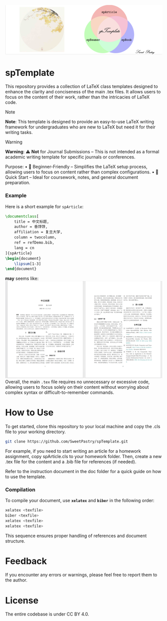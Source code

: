 ![Cover](cover.png)

# spTemplate
This repository provides a collection of LaTeX class templates designed to enhance the clarity and conciseness of the main .tex files. It allows users to focus on the content of their work, rather than the intricacies of LaTeX code.

> [!Note]
> **Note**: This template is designed to provide an easy-to-use LaTeX writing framework for undergraduates who are new to LaTeX but need it for their writing tasks. 

> [!Warning]
> **Warning**: ⚠️ **Not** for Journal Submissions – This is not intended as a formal academic writing template for specific journals or conferences.

Purpose:
	•	📄 Beginner-Friendly – Simplifies the LaTeX setup process, allowing users to focus on content rather than complex configurations.
	•	🚀 Quick Start – Ideal for coursework, notes, and general document preparation.

### Example
Here is a short example for `spArticle`:
```LaTeX
\documentclass[
    title = 中文标题,
    author = 香饽饽,
    affiliation = 复旦大学,
    column = twocolumn,
    ref = refDemo.bib,
    lang = cn
]{spArticle}
\begin{document}
    \lipsum[1-3]
\end{document}
```
**may** seems like:
![demo](image/README/1736233009539.png)
Overall, the main `.tex` file requires no unnecessary or excessive code, allowing users to focus solely on their content without worrying about complex syntax or difficult-to-remember commands.

# How to Use

To get started, clone this repository to your local machine and copy the .cls file to your working directory.

```bash
git clone https://github.com/SweetPastry/spTemplate.git
```

For example, if you need to start writing an article for a homework assignment, copy spArticle.cls to your homework folder. Then, create a new .tex file for the content and a .bib file for references (if needed).

Refer to the instruction document in the doc folder for a quick guide on how to use the template.

### Compilation

To compile your document, use **`xelatex`** and **`biber`** in the following order:

```bash
xelatex <texfile>
biber <texfile>
xelatex <texfile>
xelatex <texfile>
```

This sequence ensures proper handling of references and document structure.

# Feedback
If you encounter any errors or warnings, please feel free to report them to the author.

# License
The entire codebase is under CC BY 4.0.